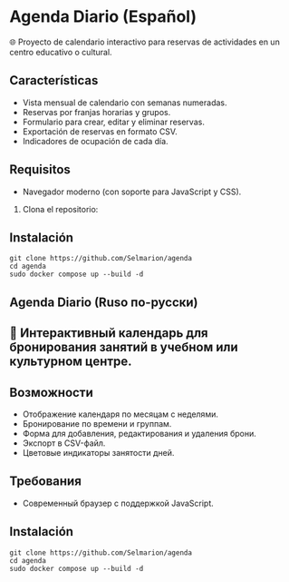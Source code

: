 # Agenda Diario (Español)

🌐 Proyecto de calendario interactivo para reservas de actividades en un centro educativo o cultural.

## Características
- Vista mensual de calendario con semanas numeradas.
- Reservas por franjas horarias y grupos.
- Formulario para crear, editar y eliminar reservas.
- Exportación de reservas en formato CSV.
- Indicadores de ocupación de cada día.

## Requisitos
- Navegador moderno (con soporte para JavaScript y CSS).

1. Clona el repositorio:
## Instalación
    git clone https://github.com/Selmarion/agenda
    cd agenda
    sudo docker compose up --build -d


##  Agenda Diario (Ruso по-русски) 
##  📅 Интерактивный календарь для бронирования занятий в учебном или культурном центре.

## Возможности
- Отображение календаря по месяцам с неделями.
- Бронирование по времени и группам.
- Форма для добавления, редактирования и удаления брони.
- Экспорт в CSV-файл.
- Цветовые индикаторы занятости дней.

## Требования
- Современный браузер с поддержкой JavaScript.

## Instalación
    git clone https://github.com/Selmarion/agenda
    cd agenda
    sudo docker compose up --build -d
